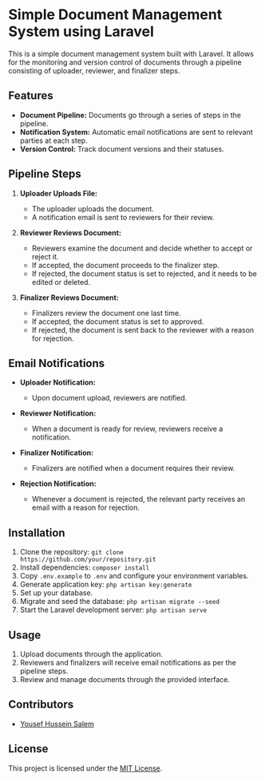 # Simple Document Management System using Laravel

This is a simple document management system built with Laravel. It allows for the monitoring and version control of documents through a pipeline consisting of uploader, reviewer, and finalizer steps.

## Features

- **Document Pipeline:** Documents go through a series of steps in the pipeline.
- **Notification System:** Automatic email notifications are sent to relevant parties at each step.
- **Version Control:** Track document versions and their statuses.

## Pipeline Steps

1. **Uploader Uploads File:**
    - The uploader uploads the document.
    - A notification email is sent to reviewers for their review.

2. **Reviewer Reviews Document:**
    - Reviewers examine the document and decide whether to accept or reject it.
    - If accepted, the document proceeds to the finalizer step.
    - If rejected, the document status is set to rejected, and it needs to be edited or deleted.

3. **Finalizer Reviews Document:**
    - Finalizers review the document one last time.
    - If accepted, the document status is set to approved.
    - If rejected, the document is sent back to the reviewer with a reason for rejection.


## Email Notifications

- **Uploader Notification:**
    - Upon document upload, reviewers are notified.

- **Reviewer Notification:**
    - When a document is ready for review, reviewers receive a notification.

- **Finalizer Notification:**
    - Finalizers are notified when a document requires their review.

- **Rejection Notification:**
    - Whenever a document is rejected, the relevant party receives an email with a reason for rejection.

## Installation

1. Clone the repository: `git clone https://github.com/your/repository.git`
2. Install dependencies: `composer install`
3. Copy `.env.example` to `.env` and configure your environment variables.
4. Generate application key: `php artisan key:generate`
5. Set up your database.
6. Migrate and seed the database: `php artisan migrate --seed`
7. Start the Laravel development server: `php artisan serve`

## Usage

1. Upload documents through the application.
2. Reviewers and finalizers will receive email notifications as per the pipeline steps.
3. Review and manage documents through the provided interface.

## Contributors

- [Yousef Hussein Salem](https://github.com/YousefHSS)


## License

This project is licensed under the [MIT License](LICENSE).
